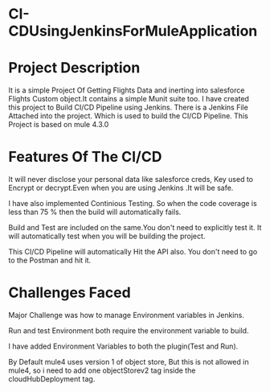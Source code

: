 # CI-CDUsingJenkinsForMuleApplication


# Project Description

It is a simple Project Of Getting Flights Data and inerting into salesforce Flights Custom object.It contains a simple Munit suite too.
I have created this project to Build CI/CD Pipeline using Jenkins. There is a Jenkins File Attached into the project.
Which is used to build the CI/CD Pipeline. This Project is based on mule 4.3.0

# Features Of The CI/CD

It will never disclose your personal data like salesforce creds, Key used to Encrypt or decrypt.Even when you are using Jenkins .It will be
safe.

I have also implemented Continious Testing. So when the code coverage is less than 75 % then the build will automatically fails.

Build and Test are included on the same.You don't need to explicitly test it. It will automatically test when you will be building the project.

This CI/CD Pipeline will automatically Hit the API also. You don't need to go to the Postman and hit it.

# Challenges Faced

Major Challenge was how to manage Environment variables in Jenkins.

Run and test Environment both require the environment variable to build.

I have added Environment Variables to both the plugin(Test and Run).

By Default mule4 uses version 1 of object store, But this is not allowed in mule4, 
so i need to add one objectStorev2 tag inside the cloudHubDeployment tag.


